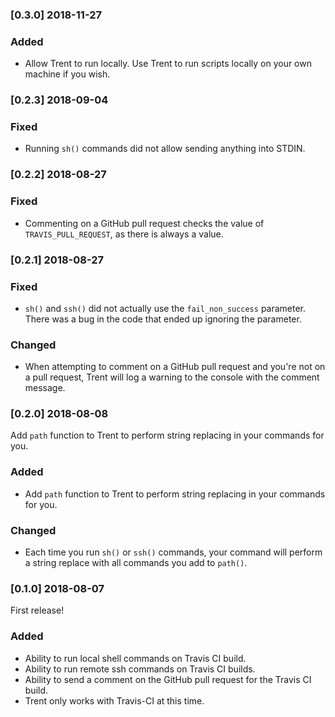 ### [0.3.0] 2018-11-27

### Added
- Allow Trent to run locally. Use Trent to run scripts locally on your own machine if you wish. 

### [0.2.3] 2018-09-04

### Fixed 
- Running `sh()` commands did not allow sending anything into STDIN. 

### [0.2.2] 2018-08-27

### Fixed 
- Commenting on a GitHub pull request checks the value of `TRAVIS_PULL_REQUEST`, as there is always a value. 

### [0.2.1] 2018-08-27

### Fixed 
- `sh()` and `ssh()` did not actually use the `fail_non_success` parameter. There was a bug in the code that ended up ignoring the parameter. 

### Changed 
- When attempting to comment on a GitHub pull request and you're not on a pull request, Trent will log a warning to the console with the comment message. 

### [0.2.0] 2018-08-08

Add `path` function to Trent to perform string replacing in your commands for you. 

### Added
- Add `path` function to Trent to perform string replacing in your commands for you. 

### Changed
- Each time you run `sh()` or `ssh()` commands, your command will perform a string replace with all commands you add to `path()`. 

### [0.1.0] 2018-08-07

First release! 

### Added
- Ability to run local shell commands on Travis CI build. 
- Ability to run remote ssh commands on Travis CI builds. 
- Ability to send a comment on the GitHub pull request for the Travis CI build. 
- Trent only works with Travis-CI at this time. 